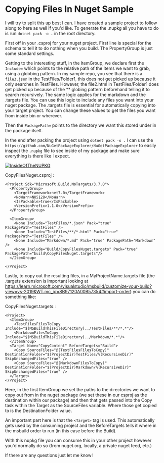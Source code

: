# Copying Files In Nuget Sample

I will try to split this up best I can. I have created a sample project to follow along to here as well if you'd like. To generate the .nupkg all you have to do is run `dotnet pack -o .` in the root directory.

First off in your .csproj for your nuget project. First line is special for the schema to tell it to do nothing when you build.
The PropertyGroup is just some standard settings.

Getting to the interesting stuff, in the ItemGroup, we declare first the `Include=` which points to the relative path of the items we want to grab, using a globbing pattern. In my sample repo, you see that there is a `file3.json` in the TestFiles/Folder1, this does not get picked up because it only searches in TestFiles. However, the file2.html in TestFiles/Folder1 does get picked up because of the ** globing pattern beforehand telling it to search recursively. The same logic applies for the markdown and the .targets file. You can use this logic to include any files you want into your nuget package. The .targets file is essential for automatically copying into your target project. You can change these values to get the files you want from inside bin or wherever.

Then the `PackagePath=` points to the directory we want this stored under in the package itself.

In the end after packing the project using `dotnet pack -o .` I can use the `https://github.com/NuGetPackageExplorer/NuGetPackageExplorer` to easily inspect the `.nupkg` file to see inside of my package and make sure everything is there like I expect.

[![InsideOfTheNUPKG][1]][1]

CopyFilesNuget.csproj :

```csproj
<Project Sdk="Microsoft.Build.NoTargets/3.7.0">
  <PropertyGroup>
    <TargetFramework>net7.0</TargetFramework>
    <NoWarn>NU5128</NoWarn>
    <IsPackable>true</IsPackable>
    <VersionPrefix>1.1.0</VersionPrefix>
  </PropertyGroup>

  <ItemGroup>
    <None Include="TestFiles/*.json" Pack="true" PackagePath="TestFiles" />
    <None Include="TestFiles/**/*.html" Pack="true" PackagePath="TestFiles" />
    <None Include="Markdown/*.md" Pack="true" PackagePath="Markdown" />
    <None Include="Build/CopyFilesNuget.targets" Pack="true" PackagePath="build\CopyFilesNuget.targets"/>
  </ItemGroup>

</Project>
```

Lastly, to copy out the resulting files, in a MyProjectName.targets file (the .targets extension is important looking at <https://learn.microsoft.com/visualstudio/msbuild/customize-your-build?view=vs-2019&WT.mc_id=8B97120A00B57354#import-order>) you can do something like:

CopyFilesNuget.targets :

```csproj
<Project>
  <ItemGroup>
    <TestFilesFilesToCopy Include="$(MSBuildThisFileDirectory)../TestFiles/**/*.*"/>
    <MarkdownFilesToCopy Include="$(MSBuildThisFileDirectory)../Markdown/*.*"/>
  </ItemGroup>
  <Target Name="CopyContent" BeforeTargets="Build">
    <Copy SourceFiles="@(TestFilesFilesToCopy)" DestinationFolder="$(ProjectDir)TestFiles/%(RecursiveDir)" SkipUnchangedFiles="true" />
    <Copy SourceFiles="@(MarkdownFilesToCopy)" DestinationFolder="$(ProjectDir)Markdown/%(RecursiveDir)" SkipUnchangedFiles="true" />
  </Target>
</Project>
```

Here, in the first ItemGroup we set the paths to the directories we want to copy out from in the nuget package (we set these in our csproj as the destination within our package) and then that gets passed into the Copy task within the Target as the SourceFiles variable. Where those get copied to is the DestinationFolder value. 

An important part here is that the `<Target>` tag is used. This automatically gets used by the consuming project and the BeforeTargets tells it where in the msbuild order to run (in this case before the Build).

With this nupkg file you can consume this in your other project however you'd normally do so (from nuget.org, locally, a private nuget feed, etc.)

If there are any questions just let me know!

  [1]: https://i.stack.imgur.com/sT8tw.png